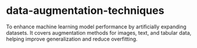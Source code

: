# data-augmentation-techniques
To enhance machine learning model performance by artificially expanding datasets. It covers augmentation methods for images, text, and tabular data, helping improve generalization and reduce overfitting.
